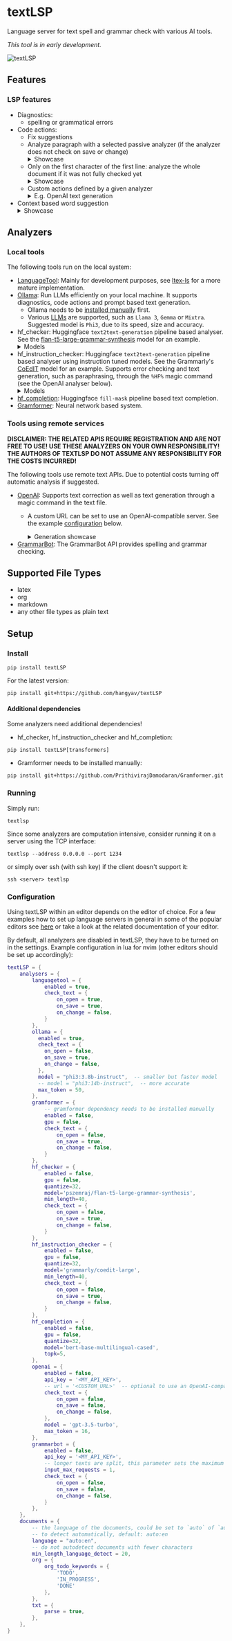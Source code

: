 # textLSP

Language server for text spell and grammar check with various AI tools.

_This tool is in early development._

![textLSP](https://user-images.githubusercontent.com/414596/219856412-8095caa5-9ce6-49fe-9713-78d234837ac4.png)

## Features

### LSP features

* Diagnostics:
    * spelling or grammatical errors
* Code actions:
    * Fix suggestions
    * Analyze paragraph with a selected passive analyzer (if the analyzer does not check on save or change)
        <details><summary>Showcase</summary>
           <img src="https://user-images.githubusercontent.com/414596/219856438-0810eb43-929c-4bc3-811e-2ab53a5b2ae3.gif" height=80% width=80%/>
        </details>
    * Only on the first character of the first line: analyze the whole document if it was not fully checked yet
        <details><summary>Showcase</summary>
           <img src="https://user-images.githubusercontent.com/414596/219856461-406c1e8f-ef71-4b6d-9270-6955320bd6aa.gif" height=80% width=80%/>
        </details>
    * Custom actions defined by a given analyzer
      <details><summary>E.g. OpenAI text generation</summary>
        <img src="https://user-images.githubusercontent.com/414596/219856479-b85b5c2d-6158-44be-9063-12254b76e39c.gif" height=80% width=80%/>
      </details>
* Context based word suggestion
   <details><summary>Showcase</summary>
      <img src="https://user-images.githubusercontent.com/414596/225412142-0cd83321-4a8e-47cf-8b5a-2cec4193800d.gif" height=80% width=80%/>
   </details>

## Analyzers

### Local tools

The following tools run on the local system:

* [LanguageTool](https://languagetool.org): Mainly for development purposes, see [ltex-ls](https://github.com/valentjn/ltex-ls) for a more mature implementation.
* [Ollama](https://www.ollama.com): Run LLMs efficiently on your local machine.
        It supports diagnostics, code actions and prompt based text generation.
    * Ollama needs to be [installed manually](https://www.ollama.com/download) first.
    * Various [LLMs](https://www.ollama.com/library) are supported, such as `Llama 3`, `Gemma` or `Mixtra`. Suggested model is `Phi3`, due to its speed, size and accuracy.
* hf_checker: Huggingface `text2text-generation` pipeline based analyser. See the [flan-t5-large-grammar-synthesis](https://huggingface.co/pszemraj/flan-t5-large-grammar-synthesis) model for an example.
   <details><summary>Models</summary>
      <ul>
       <li>pszemraj/grammar-synthesis-small</li>
       <li>pszemraj/grammar-synthesis-large</li>
       <li>pszemraj/flan-t5-large-grammar-synthesis</li>
       <li>pszemraj/flan-t5-xl-grammar-synthesis</li>
       <li>pszemraj/bart-base-grammar-synthesis</li>
      </ul>
   </details>
* hf_instruction_checker: Huggingface `text2text-generation` pipeline based
analyser using instruction tuned models. See the Grammarly's
[CoEdIT](https://github.com/vipulraheja/coedit) model for an example. Supports
error checking and text generation, such as paraphrasing, through the `%HF%`
magic command (see the OpenAI analyser below).
   <details><summary>Models</summary>
      <ul>
       <li>grammarly/coedit-large</li>
       <li>grammarly/coedit-xl</li>
       <li>grammarly/coedit-xl-composite</li>
       <li>grammarly/coedit-xxl</li>
       <li>jbochi/coedit-base</li>
       <li>jbochi/coedit-small</li>
       <li>jbochi/candle-coedit-quantized</li>
      </ul>
   </details>
* [hf_completion](https://huggingface.co/docs/transformers/task_summary#language-modeling): Huggingface `fill-mask` pipeline based text completion.
* [Gramformer](https://github.com/PrithivirajDamodaran/Gramformer): Neural network based system.

### Tools using remote services

**DISCLAIMER: THE RELATED APIS REQUIRE REGISTRATION AND ARE NOT FREE TO USE! USE THESE ANALYZERS ON YOUR OWN RESPONSIBILITY! THE AUTHORS OF TEXTLSP DO NOT ASSUME ANY RESPONSIBILITY FOR THE COSTS INCURRED!**

The following tools use remote text APIs.
Due to potential costs turning off automatic analysis if suggested.

* [OpenAI](https://openai.com/api): Supports text correction as well as text generation through a magic command in the text file.
  * A custom URL can be set to use an OpenAI-compatible server. See the example
        [configuration](#configuration) below.

    <details><summary>Generation showcase</summary>
        <img src="https://user-images.githubusercontent.com/414596/219856479-b85b5c2d-6158-44be-9063-12254b76e39c.gif" height=80% width=80%/>
    </details>
* [GrammarBot](https://rapidapi.com/grammarbot/api/grammarbot): The GrammarBot API provides spelling and grammar checking.

## Supported File Types

* latex
* org
* markdown
* any other file types as plain text

## Setup

### Install
```
pip install textLSP
```

For the latest version:
```
pip install git+https://github.com/hangyav/textLSP
```

#### Additional dependencies
Some analyzers need additional dependencies!

* hf_checker, hf_instruction_checker and hf_completion:
```
pip install textLSP[transformers]
```

* Gramformer needs to be installed manually:
```
pip install git+https://github.com/PrithivirajDamodaran/Gramformer.git
```

### Running
Simply run:
```
textlsp
```

Since some analyzers are computation intensive, consider running it on a server using the TCP interface:
```
textlsp --address 0.0.0.0 --port 1234
```
or simply over ssh (with ssh key) if the client doesn't support it:
```
ssh <server> textlsp
```

### Configuration

Using textLSP within an editor depends on the editor of choice.
For a few examples how to set up language servers in general in some of the popular editors see [here](https://github.com/openlawlibrary/pygls/tree/master/examples/hello-world#editor-configurations) or take a look at the related documentation of your editor.

By default, all analyzers are disabled in textLSP, they have to be turned on in the settings.
Example configuration in lua for nvim (other editors should be set up accordingly):

```lua
textLSP = {
    analysers = {
        languagetool = {
            enabled = true,
            check_text = {
                on_open = true,
                on_save = true,
                on_change = false,
            }
        },
        ollama = {
          enabled = true,
          check_text = {
            on_open = false,
            on_save = true,
            on_change = false,
          },
          model = "phi3:3.8b-instruct",  -- smaller but faster model
          -- model = "phi3:14b-instruct",  -- more accurate
          max_token = 50,
        },
        gramformer = {
            -- gramformer dependency needs to be installed manually
            enabled = false,
            gpu = false,
            check_text = {
                on_open = false,
                on_save = true,
                on_change = false,
            }
        },
        hf_checker = {
            enabled = false,
            gpu = false,
            quantize=32,
            model='pszemraj/flan-t5-large-grammar-synthesis',
            min_length=40,
            check_text = {
                on_open = false,
                on_save = true,
                on_change = false,
            }
        },
        hf_instruction_checker = {
            enabled = false,
            gpu = false,
            quantize=32,
            model='grammarly/coedit-large',
            min_length=40,
            check_text = {
                on_open = false,
                on_save = true,
                on_change = false,
            }
        },
        hf_completion = {
            enabled = false,
            gpu = false,
            quantize=32,
            model='bert-base-multilingual-cased',
            topk=5,
        },
        openai = {
            enabled = false,
            api_key = '<MY_API_KEY>',
            -- url = '<CUSTOM_URL>'  -- optional to use an OpenAI-compatible server
            check_text = {
                on_open = false,
                on_save = false,
                on_change = false,
            },
            model = 'gpt-3.5-turbo',
            max_token = 16,
        },
        grammarbot = {
            enabled = false,
            api_key = '<MY_API_KEY>',
            -- longer texts are split, this parameter sets the maximum number of splits per analysis
            input_max_requests = 1,
            check_text = {
                on_open = false,
                on_save = false,
                on_change = false,
            }
        },
    },
    documents = {
        -- the language of the documents, could be set to `auto` of `auto:<fallback>`
        -- to detect automatically, default: auto:en
        language = "auto:en",
        -- do not autodetect documents with fewer characters
        min_length_language_detect = 20,
        org = {
            org_todo_keywords = {
                'TODO',
                'IN_PROGRESS',
                'DONE'
            },
        },
        txt = {
            parse = true,
        },
    },
}
```
